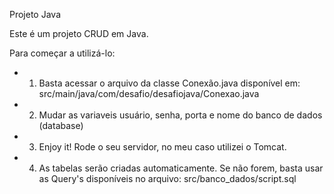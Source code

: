 Projeto Java

Este é um projeto CRUD em Java.

Para começar a utilizá-lo:
- 1) Basta acessar o arquivo da classe Conexão.java disponível em:
src/main/java/com/desafio/desafiojava/Conexao.java
- 2) Mudar as variaveis usuário, senha, porta e nome do banco de dados (database)
- 3) Enjoy it! Rode o seu servidor, no meu caso utilizei o Tomcat.
- 4) As tabelas serão criadas automaticamente. Se não forem, basta usar as Query's disponíveis no arquivo:
 src/banco_dados/script.sql

